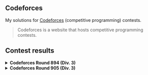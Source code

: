 ## Codeforces

My solutions for [Codeforces](https://codeforces.com) (competitive programming) contests.

> Codeforces is a website that hosts competitive programming contests.

## Contest results

<details>
  <summary>
    <b>Codeforces Round 894 (Div. 3)</b>
  </summary>

  - [Codeforces Round 894 (Div. 3)](https://codeforces.com/contest/1862)
  - Final standing: **10802<sup>nd</sup> / 12214**
  - Score: **2**, Penalty: **68**
  - Rating change: **+422**

  | Problem | Solved time + Penalties | Solution |
  |--|--|--|
  | A - [Gift Carpet](https://codeforces.com/contest/1862/problem/A) | ✅ 00:25 | [Carpet.js](Round894_Div3/Carpet.js) |
  | B - [Sequence Game](https://codeforces.com/contest/1862/problem/B) | ✅ 00:43 | [Sequence.js](Round894_Div3/Sequence.js) |
  | C - [Flower City Fence](https://codeforces.com/contest/1862/problem/C) | ❌ -1 penalty | [Fence.js](Round894_Div3/Fence.js) |
  | D - [Ice Cream Balls](https://codeforces.com/contest/1862/problem/D) | - | - |
  | E - [Kolya and Movie Theatre](https://codeforces.com/contest/1862/problem/E) | - | - |
  | F - [Magic Will Save the World](https://codeforces.com/contest/1862/problem/F) | ❌ -5 penalties | [Magic.js](Round894_Div3/Magic.js) |
  | G - [The Great Equalizer](https://codeforces.com/contest/1862/problem/G) | - | - |

</details>

<details>
  <summary>
    <b>Codeforces Round 905 (Div. 3)</b>
  </summary>

  - [Codeforces Round 905 (Div. 3)](https://codeforces.com/contest/1883)
  - Final standing: **7549<sup>th</sup> / 12530**
  - Score: **1276**
  - Rating change: **+269**

  | Problem | Solved time + Penalties | Solution |
  |--|--|--|
  | A - [Morning](https://codeforces.com/contest/1883/problem/A) | ✅ 00:26 | [A.py](Round905_Div3/A.py) |
  | B - [Chemistry](https://codeforces.com/contest/1883/problem/B) | ✅ 00:43 | [B.py](Round905_Div3/B.py) |
  | C - [Raspberries](https://codeforces.com/contest/1883/problem/C) | - | - |
  | D - [In Love](https://codeforces.com/contest/1883/problem/D) | ❌ -3 penalty | [D.py](Round905_Div3/D.py) |
  | E - [Look Back](https://codeforces.com/contest/1883/problem/E) | - | - |
  | F - [You Are So Beautiful](https://codeforces.com/contest/1883/problem/F) | - | - |
  | G1 - [Dances (Easy version)](https://codeforces.com/contest/1883/problem/G1) | ❌ -2 penalty | [G1.py](Round905_Div3/G1.py) |
  | G2 - [Dances (Hard Version)](https://codeforces.com/contest/1883/problem/G2) | - | - |

</details>
